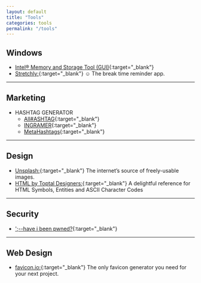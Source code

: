 ```yaml
---
layout: default
title: "Tools"
categories: tools
permalink: "/tools"
---
```


## Windows

- [Intel® Memory and Storage Tool (GUI)](https://downloadcenter.intel.com/download/30380){:target="_blank"}
- [Stretchly:](https://hovancik.net/stretchly/downloads/){:target="_blank"} :relaxed: The break time reminder app.

---

## Marketing

- HASHTAG GENERATOR
  - [All#ASHTAG](https://all-hashtag.com/hashtag-generator.php){:target="_blank"}
  - [INGRAMER](https://ingramer.com/tools/instagram-hashtag-generator/){:target="_blank"}
  - [MetaHashtags](https://metahashtags.com/){:target="_blank"}

---

## Design

- [Unsplash:](https://unsplash.com/){:target="_blank"} The internet’s source of freely-usable images.
- [HTML by Toptal Designers:](https://www.toptal.com/designers/htmlarrows/){:target="_blank"} A delightful reference for HTML Symbols, Entities and ASCII Character Codes

---

## Security

- [';--have i been pwned?](https://haveibeenpwned.com/){:target="_blank"}

---

## Web Design

- [favicon.io:](https://favicon.io/){:target="_blank"} The only favicon generator you need for your next project.
